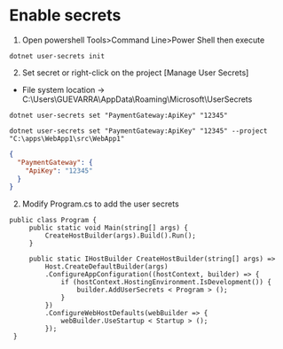 ﻿
# Enable secrets

1. Open powershell Tools>Command Line>Power Shell then execute

```
dotnet user-secrets init
```

2. Set secret or right-click on the project [Manage User Secrets]

  - File system location -> C:\Users\GUEVARRA\AppData\Roaming\Microsoft\UserSecrets
```
dotnet user-secrets set "PaymentGateway:ApiKey" "12345"

dotnet user-secrets set "PaymentGateway:ApiKey" "12345" --project "C:\apps\WebApp1\src\WebApp1"
```

```json
{
  "PaymentGateway": {
    "ApiKey": "12345"
  }
}
```

2. Modify Program.cs to add the user secrets

```
public class Program {
     public static void Main(string[] args) {
         CreateHostBuilder(args).Build().Run();
     }

     public static IHostBuilder CreateHostBuilder(string[] args) =>
         Host.CreateDefaultBuilder(args)
         .ConfigureAppConfiguration((hostContext, builder) => {
             if (hostContext.HostingEnvironment.IsDevelopment()) {
                 builder.AddUserSecrets < Program > ();
             }
         })
         .ConfigureWebHostDefaults(webBuilder => {
             webBuilder.UseStartup < Startup > ();
         });
 }
```